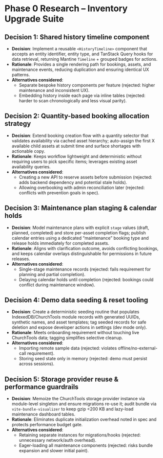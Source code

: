 # Phase 0 Research – Inventory Upgrade Suite

## Decision 1: Shared history timeline component
- **Decision**: Implement a reusable `<HistoryTimeline>` component that accepts an entity identifier, entity type, and TanStack Query hooks for data retrieval, returning Mantine `Timeline` + grouped badges for actions.
- **Rationale**: Provides a single rendering path for bookings, assets, and maintenance events, reducing duplication and ensuring identical UX patterns.
- **Alternatives considered**:
  - Separate bespoke history components per feature (rejected: higher maintenance and inconsistent UX).
  - Embedding history inside each page via inline tables (rejected: harder to scan chronologically and less visual parity).

## Decision 2: Quantity-based booking allocation strategy
- **Decision**: Extend booking creation flow with a quantity selector that validates availability via cached asset hierarchy; auto-assign the first X available child assets at submit time and surface shortages with actionable copy.
- **Rationale**: Keeps workflow lightweight and deterministic without requiring users to pick specific items; leverages existing asset availability queries.
- **Alternatives considered**:
  - Creating a new API to reserve assets before submission (rejected: adds backend dependency and potential stale holds).
  - Allowing overbooking with admin reconciliation later (rejected: conflicts with prevention goals in spec).

## Decision 3: Maintenance plan staging & calendar holds
- **Decision**: Model maintenance plans with explicit `stage` values (draft, planned, completed) and store per-asset completion flags; publish calendar entries using a dedicated “maintenance” booking type and release holds immediately for completed assets.
- **Rationale**: Aligns with clarification outcome, avoids conflicting bookings, and keeps calendar overlays distinguishable for permissions in future releases.
- **Alternatives considered**:
  - Single-stage maintenance records (rejected: fails requirement for planning and partial completion).
  - Delaying calendar holds until completion (rejected: bookings could conflict during maintenance window).

## Decision 4: Demo data seeding & reset tooling
- **Decision**: Create a deterministic seeding routine that populates IndexedDB/ChurchTools module records with generated UUIDs, synthetic names, and asset templates; tag seeded records for safe deletion and expose developer actions in settings (dev mode only).
- **Rationale**: Meets onboarding requirement without touching live ChurchTools data; tagging simplifies selective cleanup.
- **Alternatives considered**:
  - Importing remote sample data (rejected: violates offline/no-external-call requirement).
  - Storing seed state only in memory (rejected: demo must persist across sessions).

## Decision 5: Storage provider reuse & performance guardrails
- **Decision**: Memoize the ChurchTools storage provider instance via module-level singleton and ensure migrations re-use it; audit bundle via `vite-bundle-visualizer` to keep gzip <200 KB and lazy-load maintenance dashboard tables.
- **Rationale**: Eliminates duplicate initialization overhead noted in spec and protects performance budget gate.
- **Alternatives considered**:
  - Retaining separate instances for migrations/hooks (rejected: unnecessary network/auth overhead).
  - Eager-loading all maintenance components (rejected: risks bundle expansion and slower initial paint).
